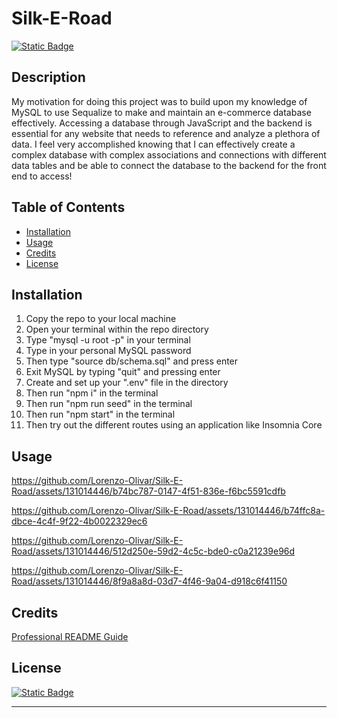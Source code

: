 # Silk-E-Road
[![Static Badge](https://img.shields.io/badge/License-MIT-blue)](https://choosealicense.com/licenses/mit)
## Description

My motivation for doing this project was to build upon my knowledge of MySQL to use Sequalize to make and maintain an e-commerce database effectively.
Accessing a database through JavaScript and the backend is essential for any website that needs to reference and analyze a plethora of data.
I feel very accomplished knowing that I can effectively create a complex database with complex associations and connections with different data tables and be able to connect the database to the backend for the front end to access!


## Table of Contents

- [Installation](#installation)
- [Usage](#usage)
- [Credits](#credits)
- [License](#license)

## Installation

1. Copy the repo to your local machine
2. Open your terminal within the repo directory
3. Type "mysql -u root -p" in your terminal
4. Type in your personal MySQL password
5. Then type "source db/schema.sql" and press enter
6. Exit MySQL by typing "quit" and pressing enter
7. Create and set up your ".env" file in the directory
8. Then run "npm i" in the terminal
9. Then run "npm run seed" in the terminal
10. Then run "npm start" in the terminal
11. Then try out the different routes using an application like Insomnia Core

## Usage
https://github.com/Lorenzo-Olivar/Silk-E-Road/assets/131014446/b74bc787-0147-4f51-836e-f6bc5591cdfb

https://github.com/Lorenzo-Olivar/Silk-E-Road/assets/131014446/b74ffc8a-dbce-4c4f-9f22-4b0022329ec6

https://github.com/Lorenzo-Olivar/Silk-E-Road/assets/131014446/512d250e-59d2-4c5c-bde0-c0a21239e96d

https://github.com/Lorenzo-Olivar/Silk-E-Road/assets/131014446/8f9a8a8d-03d7-4f46-9a04-d918c6f41150
## Credits

[Professional README Guide](https://coding-boot-camp.github.io/full-stack/github/professional-readme-guide)

## License

[![Static Badge](https://img.shields.io/badge/License-MIT-blue)](https://choosealicense.com/licenses/mit)

---
